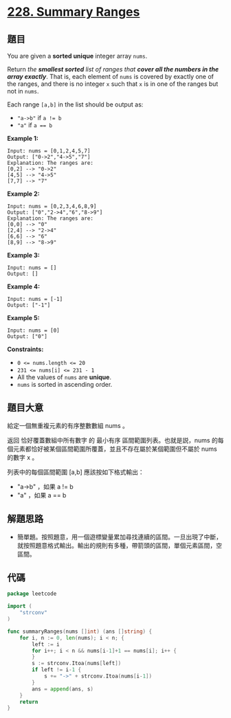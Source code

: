# [228. Summary Ranges](https://leetcode.com/problems/summary-ranges/)

## 題目

You are given a **sorted unique** integer array `nums`.

Return *the **smallest sorted** list of ranges that **cover all the numbers in the array exactly***. That is, each element of `nums` is covered by exactly one of the ranges, and there is no integer `x` such that `x` is in one of the ranges but not in `nums`.

Each range `[a,b]` in the list should be output as:

- `"a->b"` if `a != b`
- `"a"` if `a == b`

**Example 1:**

```
Input: nums = [0,1,2,4,5,7]
Output: ["0->2","4->5","7"]
Explanation: The ranges are:
[0,2] --> "0->2"
[4,5] --> "4->5"
[7,7] --> "7"

```

**Example 2:**

```
Input: nums = [0,2,3,4,6,8,9]
Output: ["0","2->4","6","8->9"]
Explanation: The ranges are:
[0,0] --> "0"
[2,4] --> "2->4"
[6,6] --> "6"
[8,9] --> "8->9"

```

**Example 3:**

```
Input: nums = []
Output: []

```

**Example 4:**

```
Input: nums = [-1]
Output: ["-1"]

```

**Example 5:**

```
Input: nums = [0]
Output: ["0"]

```

**Constraints:**

- `0 <= nums.length <= 20`
- `231 <= nums[i] <= 231 - 1`
- All the values of `nums` are **unique**.
- `nums` is sorted in ascending order.

## 題目大意

給定一個無重複元素的有序整數數組 nums 。

返回 恰好覆蓋數組中所有數字 的 最小有序 區間範圍列表。也就是説，nums 的每個元素都恰好被某個區間範圍所覆蓋，並且不存在屬於某個範圍但不屬於 nums 的數字 x 。

列表中的每個區間範圍 [a,b] 應該按如下格式輸出：

- "a->b" ，如果 a != b
- "a" ，如果 a == b

## 解題思路

- 簡單題。按照題意，用一個遊標變量累加尋找連續的區間。一旦出現了中斷，就按照題意格式輸出。輸出的規則有多種，帶箭頭的區間，單個元素區間，空區間。

## 代碼

```go
package leetcode

import (
	"strconv"
)

func summaryRanges(nums []int) (ans []string) {
	for i, n := 0, len(nums); i < n; {
		left := i
		for i++; i < n && nums[i-1]+1 == nums[i]; i++ {
		}
		s := strconv.Itoa(nums[left])
		if left != i-1 {
			s += "->" + strconv.Itoa(nums[i-1])
		}
		ans = append(ans, s)
	}
	return
}
```